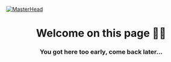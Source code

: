 [![MasterHead](https://cdn.discordapp.com/attachments/984327509325787176/1201952378069459054/logo-rounded.png)]()
<h1 align="center">Welcome on this page 👋🏼</h1>
<h3 align="center">You got here too early, come back later...</h3>

